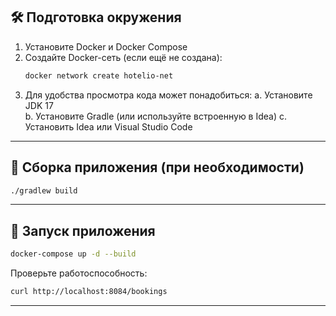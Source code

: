 ## 🛠️ Подготовка окружения

1. Установите Docker и Docker Compose  
2. Создайте Docker-сеть (если ещё не создана):
   ```bash
   docker network create hotelio-net
   ```
3. Для удобства просмотра кода может понадобиться:
	a. Установите JDK 17  
	b. Установите Gradle (или используйте встроенную в Idea)
	c. Установить Idea или Visual Studio Code 
---

## 🚀 Сборка приложения (при необходимости)
```bash
./gradlew build
```
---

## 🚀 Запуск приложения

```bash
docker-compose up -d --build
```

Проверьте работоспособность:

```bash
curl http://localhost:8084/bookings
```

---
